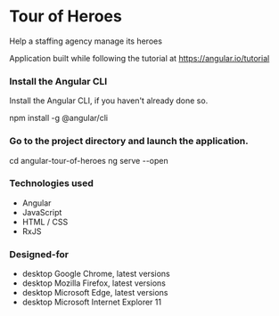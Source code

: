 # Tour of Heroes

Help a staffing agency manage its heroes

Application built while following the tutorial at https://angular.io/tutorial

### Install the Angular CLI
Install the Angular CLI, if you haven't already done so.

npm install -g @angular/cli

### Go to the project directory and launch the application.

cd angular-tour-of-heroes
ng serve --open

### Technologies used

* Angular
* JavaScript
* HTML / CSS
* RxJS


### Designed-for

* desktop Google Chrome, latest versions
* desktop Mozilla Firefox, latest versions
* desktop Microsoft Edge, latest versions
* desktop Microsoft Internet Explorer 11

